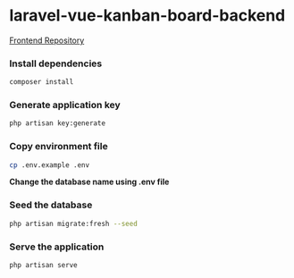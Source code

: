 # laravel-vue-kanban-board-backend

[Frontend Repository](https://github.com/kadirertandev/laravel-vue-kanban-board-frontend)

### Install dependencies

```sh
composer install
```

### Generate application key

```sh
php artisan key:generate
```

### Copy environment file

```sh
cp .env.example .env
```

**Change the database name using .env file**

### Seed the database

```sh
php artisan migrate:fresh --seed
```

### Serve the application

```sh
php artisan serve
```
